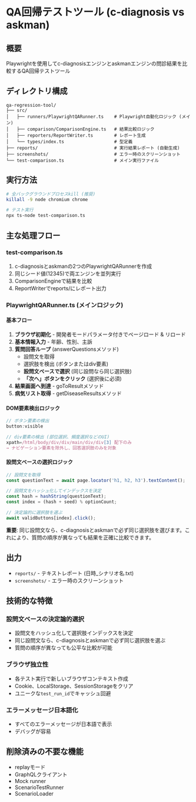 # QA回帰テストツール (c-diagnosis vs askman)

## 概要
Playwrightを使用してc-diagnosisエンジンとaskmanエンジンの問診結果を比較するQA回帰テストツール

## ディレクトリ構成

```
qa-regression-tool/
├── src/
│   ├── runners/PlaywrightQARunner.ts    # Playwright自動化ロジック (メイン)
│   ├── comparison/ComparisonEngine.ts   # 結果比較ロジック
│   ├── reporters/ReportWriter.ts        # レポート生成
│   └── types/index.ts                   # 型定義
├── reports/                             # 実行結果レポート (自動生成)
├── screenshots/                         # エラー時のスクリーンショット
└── test-comparison.ts                   # メイン実行ファイル
```

## 実行方法

```bash
# 全バックグラウンドプロセスkill (推奨)
killall -9 node chromium chrome

# テスト実行
npx ts-node test-comparison.ts
```

## 主な処理フロー

### test-comparison.ts
1. c-diagnosisとaskmanの2つのPlaywrightQARunnerを作成
2. 同じシード値(12345)で両エンジンを並列実行
3. ComparisonEngineで結果を比較
4. ReportWriterでreports/にレポート出力

### PlaywrightQARunner.ts (メインロジック)

#### 基本フロー
1. **ブラウザ初期化** - 開発者モードパラメータ付きでページロード & リロード
2. **基本情報入力** - 年齢、性別、主訴
3. **質問回答ループ** (answerQuestionsメソッド)
   - 設問文を取得
   - 選択肢を検出 (ボタンまたはdiv要素)
   - **設問文ベースで選択** (同じ設問なら同じ選択肢)
   - **「次へ」ボタンをクリック** (選択後に必須)
4. **結果画面へ到達** - goToResultメソッド
5. **病気リスト取得** - getDiseaseResultsメソッド

#### DOM要素検出ロジック
```typescript
// ボタン要素の検出
button:visible

// div要素の検出 (部位選択、頻度選択などのUI)
xpath=/html/body/div/div/main/div/div[3] 配下のみ
→ ナビゲーション要素を除外し、回答選択肢のみを対象
```

#### 設問文ベースの選択ロジック
```typescript
// 設問文を取得
const questionText = await page.locator('h1, h2, h3').textContent();

// 設問文をハッシュ化してインデックスを決定
const hash = hashString(questionText);
const index = (hash + seed) % optionCount;

// 決定論的に選択肢を選ぶ
await validButtons[index].click();
```

**重要**: 同じ設問文なら、c-diagnosisとaskmanで必ず同じ選択肢を選びます。これにより、質問の順序が異なっても結果を正確に比較できます。

## 出力

- `reports/` - テキストレポート (日時_シナリオ名.txt)
- `screenshots/` - エラー時のスクリーンショット

## 技術的な特徴

### 設問文ベースの決定論的選択
- 設問文をハッシュ化して選択肢インデックスを決定
- 同じ設問文なら、c-diagnosisとaskmanで必ず同じ選択肢を選ぶ
- 質問の順序が異なっても公平な比較が可能

### ブラウザ独立性
- 各テスト実行で新しいブラウザコンテキスト作成
- Cookie、LocalStorage、SessionStorageをクリア
- ユニークな`test_run_id`でキャッシュ回避

### エラーメッセージ日本語化
- すべてのエラーメッセージが日本語で表示
- デバッグが容易

## 削除済みの不要な機能
- replayモード
- GraphQLクライアント
- Mock runner
- ScenarioTestRunner
- ScenarioLoader
